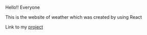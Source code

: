 Hello!! Everyone

This is the website of weather which was created by using React

Link to my  <a href="https://sunnat111.github.io/internet-magazin-website/">project</a>
